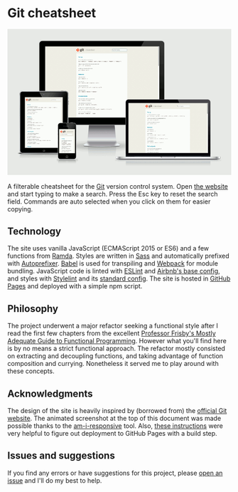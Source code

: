 # Git cheatsheet

[![Screenshot](screenshot.gif)](http://gitcheatsheet.soyguijarro.com/)

A filterable cheatsheet for the [Git](https://git-scm.com/) version control system. Open [the website](http://gitcheatsheet.soyguijarro.com/) and start typing to make a search. Press the Esc key to reset the search field. Commands are auto selected when you click on them for easier copying.


## Technology

The site uses vanilla JavaScript (ECMAScript 2015 or ES6) and a few functions from [Ramda](ramdajs.com). Styles are written in [Sass](http://sass-lang.com/) and automatically prefixed with [Autoprefixer](https://github.com/postcss/autoprefixer). [Babel](http://babeljs.io/) is used for transpiling and [Webpack](https://webpack.github.io/) for module bundling. JavaScript code is linted with [ESLint](http://eslint.org/) and [Airbnb's base config](https://www.npmjs.com/package/eslint-config-airbnb-base), and styles with [Stylelint](http://stylelint.io/) and its [standard config](https://github.com/stylelint/stylelint-config-standard). The site is hosted in [GitHub Pages](https://pages.github.com/) and deployed with a simple npm script.


## Philosophy

The project underwent a major refactor seeking a functional style after I read the first few chapters from the excellent [Professor Frisby's Mostly Adequate Guide to Functional Programming](https://github.com/MostlyAdequate/mostly-adequate-guide). However what you'll find here is by no means a strict functional approach. The refactor mostly consisted on extracting and decoupling functions, and taking advantage of function composition and currying. Nonetheless it served me to play around with these concepts.


## Acknowledgments

The design of the site is heavily inspired by (borrowed from) the [official Git website](https://git-scm.com/). The animated screenshot at the top of this document was made possible thanks to the [am-i-responsive](http://ami.responsivedesign.is/) tool. Also, [these instructions](https://gist.github.com/domenic/ec8b0fc8ab45f39403dd) were very helpful to figure out deployment to GitHub Pages with a build step.


## Issues and suggestions

If you find any errors or have suggestions for this project, please [open an issue](https://github.com/soyguijarro/git-cheatsheet/issues) and I'll do my best to help.
